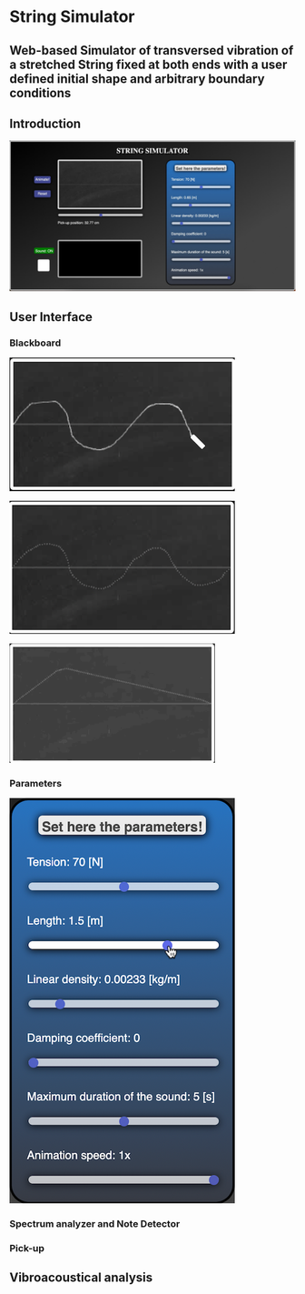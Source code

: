 # String Simulator
## Web-based Simulator of transversed vibration of a stretched String fixed at both ends with a user defined initial shape and arbitrary boundary conditions

## Introduction

![](screenshots/overview.jpeg)

## User Interface

### Blackboard

![](screenshots/drawing.png)

![](screenshots/discretized.png)

![](screenshots/animated_string.gif)

### Parameters

![](screenshots/parameters.png)

### Spectrum analyzer and Note Detector

### Pick-up

## Vibroacoustical analysis


